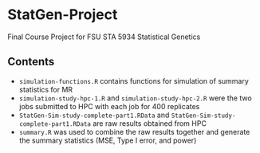 # StatGen-Project
 Final Course Project for FSU STA 5934 Statistical Genetics
 
## Contents
* `simulation-functions.R` contains functions for simulation of summary statistics for MR
* `simulation-study-hpc-1.R` and `simulation-study-hpc-2.R` were the two jobs submitted to HPC with each job for 400 replicates
* `StatGen-Sim-study-complete-part1.RData` and `StatGen-Sim-study-complete-part1.RData` are raw results obtained from HPC
* `summary.R` was used to combine the raw results together and generate the summary statistics (MSE, Type I error, and power)

